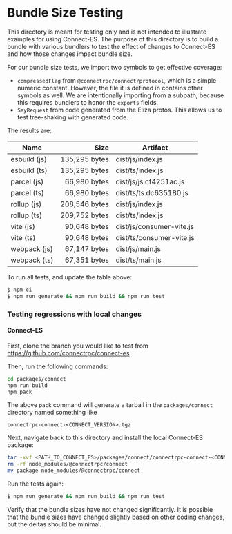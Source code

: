 Bundle Size Testing
========================================

This directory is meant for testing only and is not intended to illustrate examples for
using Connect-ES. The purpose of this directory is to build a bundle with various bundlers
to test the effect of changes to Connect-ES and how those changes impact bundle size.

For our bundle size tests, we import two symbols to get effective coverage:

* `compressedFlag` from `@connectrpc/connect/protocol`, which is a simple numeric constant. However, the file it is 
defined in contains other symbols as well. We are intentionally importing from a subpath, because this requires bundlers
to honor the `exports` fields.
* `SayRequest` from code generated from the Eliza protos. This allows us to test tree-shaking with generated code.

The results are:

<!--- RESULTS-START -->
| Name | Size | Artifact |
|------|-----:|----------|
| esbuild (js) | 135,295 bytes | dist/js/index.js |
| esbuild (ts) | 135,295 bytes | dist/ts/index.js |
| parcel (js) | 66,980 bytes | dist/js/js.cf4251ac.js |
| parcel (ts) | 66,980 bytes | dist/ts/ts.dc635180.js |
| rollup (js) | 208,546 bytes | dist/js/index.js |
| rollup (ts) | 209,752 bytes | dist/ts/index.js |
| vite (js) | 90,648 bytes | dist/js/consumer-vite.js |
| vite (ts) | 90,648 bytes | dist/ts/consumer-vite.js |
| webpack (js) | 67,147 bytes | dist/js/main.js |
| webpack (ts) | 67,351 bytes | dist/ts/main.js |
<!--- RESULTS-END -->

To run all tests, and update the table above:

```bash
$ npm ci
$ npm run generate && npm run build && npm run test
```

### Testing regressions with local changes

#### Connect-ES

First, clone the branch you would like to test from https://github.com/connectrpc/connect-es.

Then, run the following commands:

```bash
cd packages/connect
npm run build
npm pack
```

The above `pack` command will generate a tarball in the `packages/connect` directory named something like

```
connectrpc-connect-<CONNECT_VERSION>.tgz
```

Next, navigate back to this directory and install the local Connect-ES package:

```bash
tar -xvf <PATH_TO_CONNECT_ES>/packages/connect/connectrpc-connect-<CONNECT_VERSION>.tgz
rm -rf node_modules/@connectrpc/connect
mv package node_modules/@connectrpc/connect
```

Run the tests again:

```bash
$ npm run generate && npm run build && npm run test
```

Verify that the bundle sizes have not changed significantly. It is possible that the bundle sizes have changed slightly
based on other coding changes, but the deltas should be minimal.
